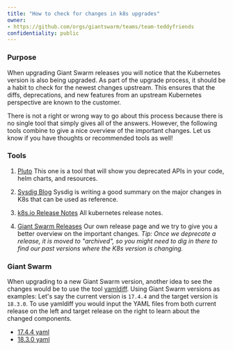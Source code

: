 ```yaml
---
title: "How to check for changes in k8s upgrades"
owner:
- https://github.com/orgs/giantswarm/teams/team-teddyfriends
confidentiality: public
---
```


### Purpose

When upgrading Giant Swarm releases you will notice that the Kubernetes version is also being upgraded. As part of the upgrade process, it should be a habit to check for the newest changes upstream. This ensures that the diffs, deprecations, and new features from an upstream Kubernetes perspective are known to the customer. 

There is not a right or wrong way to go about this process because there is no single tool that simply gives all of the answers. However, the following tools combine to give a nice overview of the important changes. Let us know if you have thoughts or recommended tools as well!  

### Tools 

1. [Pluto](https://github.com/FairwindsOps/pluto)
This one is a tool that will show you deprecated APIs in your code, helm charts, and resources.

2. [Sysdig Blog](https://sysdig.com/blog/kubernetes-1-27-whats-new/)
Sysdig is writing a good summary on the major changes in K8s that can be used as reference.

3. [k8s.io Release Notes](https://relnotes.k8s.io/)
All kubernetes release notes.

4. [Giant Swarm Releases](https://github.com/giantswarm/releases/) 
Our own release page and we try to give you a better overview on the important changes. 
*Tip: Once we deprecate a release, it is moved to "archived", so you might need to dig in there to find our past versions where the K8s version is changing.*

### Giant Swarm 

When upgrading to a new Giant Swarm version, another idea to see the changes would be to use the tool [yamldiff](https://www.yamldiff.com/). Using Giant Swarm versions as examples: Let's say the current version is `17.4.4` and the target version is `18.3.0`. To use yamldiff you would input the YAML files from both current release on the left and target release on the right to learn about the changed components. 

- [17.4.4 yaml](https://raw.githubusercontent.com/giantswarm/releases/master/aws/v17.4.4/release.yaml)
- [18.3.0 yaml](https://raw.githubusercontent.com/giantswarm/releases/master/aws/v18.3.0/release.yaml)
